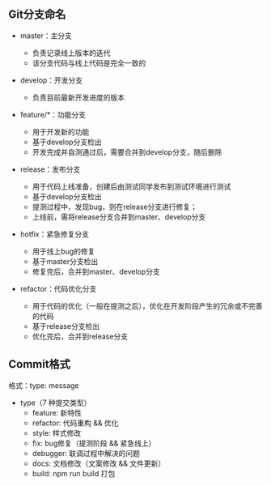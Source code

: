## Git分支命名
* master：主分支

  * 负责记录线上版本的迭代
  * 该分支代码与线上代码是完全一致的

* develop：开发分支

  * 负责目前最新开发进度的版本

* feature/*：功能分支

  * 用于开发新的功能
  * 基于develop分支检出
  * 开发完成并自测通过后，需要合并到develop分支，随后删除

* release：发布分支

  * 用于代码上线准备，创建后由测试同学发布到测试环境进行测试
  * 基于develop分支检出
  * 提测过程中，发现bug，则在release分支进行修复；
  * 上线前，需将release分支合并到master、develop分支

* hotfix：紧急修复分支

  * 用于线上bug的修复
  * 基于master分支检出
  * 修复完后，合并到master、develop分支

* refactor：代码优化分支

  * 用于代码的优化（一般在提测之后），优化在开发阶段产生的冗余或不完善的代码
  * 基于release分支检出
  * 优化完后，合并到release分支


## Commit格式

格式：type: message

* type（7 种提交类型）
  * feature: 新特性
  * refactor: 代码重构 && 优化
  * style: 样式修改
  * fix: bug修复（提测阶段 && 紧急线上）
  * debugger: 联调过程中解决的问题
  * docs: 文档修改（文案修改 && 文件更新）
  * build: npm run build 打包

